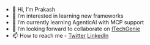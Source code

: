 - 👋 Hi, I’m Prakash
- 👀 I’m interested in learning new frameworks
- 🌱 I’m currently learning AgenticAI with MCP support
- 💞️ I’m looking forward to collaborate on [ITechGenie](https://itechgenie.com) 
- 📫 How to reach me - [Twitter](https://twitter.com/prakashm88) [LinkedIn](https://linedin.com/in/prakashm88)   

<!---
prakashm88/prakashm88 is a ✨ special ✨ repository because its `README.md` (this file) appears on your GitHub profile.
You can click the Preview link to take a look at your changes.
--->
